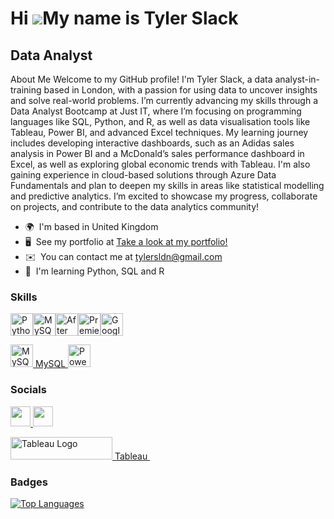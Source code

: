 Hi ![](https://user-images.githubusercontent.com/18350557/176309783-0785949b-9127-417c-8b55-ab5a4333674e.gif)My name is Tyler Slack
===================================================================================================================================

Data Analyst
------------

About Me Welcome to my GitHub profile! I'm Tyler Slack, a data analyst-in-training based in London, with a passion for using data to uncover insights and solve real-world problems. I’m currently advancing my skills through a Data Analyst Bootcamp at Just IT, where I’m focusing on programming languages like SQL, Python, and R, as well as data visualisation tools like Tableau, Power BI, and advanced Excel techniques. My learning journey includes developing interactive dashboards, such as an Adidas sales analysis in Power BI and a McDonald’s sales performance dashboard in Excel, as well as exploring global economic trends with Tableau. I'm also gaining experience in cloud-based solutions through Azure Data Fundamentals and plan to deepen my skills in areas like statistical modelling and predictive analytics. I’m excited to showcase my progress, collaborate on projects, and contribute to the data analytics community!

* 🌍  I'm based in United Kingdom
* 🖥️  See my portfolio at [Take a look at my portfolio!](http://sites.google.com/view/tylerslack/)
* ✉️  You can contact me at [tylersldn@gmail.com](mailto:tylersldn@gmail.com)
* 🧠  I'm learning Python, SQL and R

### Skills


<p align="left">
<a href="https://www.python.org/" target="_blank" rel="noreferrer"><img src="https://raw.githubusercontent.com/danielcranney/readme-generator/main/public/icons/skills/python-colored.svg" width="36" height="36" alt="Python" /></a><a href="https://www.mysql.com/" target="_blank" rel="noreferrer"><img src="https://raw.githubusercontent.com/danielcranney/readme-generator/main/public/icons/skills/mysql-colored.svg" width="36" height="36" alt="MySQL" /></a><a href="https://www.adobe.com/uk/products/aftereffects.html" target="_blank" rel="noreferrer"><img src="https://raw.githubusercontent.com/danielcranney/readme-generator/main/public/icons/skills/aftereffects-colored.svg" width="36" height="36" alt="After Effects" /></a><a href="https://www.adobe.com/uk/products/premiere.html" target="_blank" rel="noreferrer"><img src="https://raw.githubusercontent.com/danielcranney/readme-generator/main/public/icons/skills/premierepro-colored.svg" width="36" height="36" alt="Premiere Pro" /></a><a href="https://cloud.google.com/" target="_blank" rel="noreferrer"><img src="https://raw.githubusercontent.com/danielcranney/readme-generator/main/public/icons/skills/googlecloud-colored.svg" width="36" height="36" alt="Google Cloud" /></a>
</p> <a href="https://www.mysql.com/" target="_blank" rel="noreferrer"><img src="https://raw.githubusercontent.com/danielcranney/readme-generator/main/public/icons/skills/mysql-colored.svg" width="36" height="36" alt="MySQL" /> MySQL </a><a href="https://app.powerbi.com/groups/me/reports/5d6d5051-8f04-4558-b252-332938912335/20b797b3a71827fd45e3?experience=power-bi" target="_blank" rel="noreferrer"><img src="https://cdn.worldvectorlogo.com/logos/power-bi.svg" width="36" height="36" alt="PowerBI" /></a>&nbsp;&nbsp;


### Socials

<p align="left"> <a href="https://www.github.com/tylerslackw" target="_blank" rel="noreferrer"> <picture> <source media="(prefers-color-scheme: dark)" srcset="https://raw.githubusercontent.com/danielcranney/readme-generator/main/public/icons/socials/github-dark.svg" /> <source media="(prefers-color-scheme: light)" srcset="https://raw.githubusercontent.com/danielcranney/readme-generator/main/public/icons/socials/github.svg" /> <img src="https://raw.githubusercontent.com/danielcranney/readme-generator/main/public/icons/socials/github.svg" width="32" height="32" /> </picture> </a> <a href="https://www.linkedin.com/in/tyler-slack-73586218b/" target="_blank" rel="noreferrer"> <picture> <source media="(prefers-color-scheme: dark)" srcset="https://raw.githubusercontent.com/danielcranney/readme-generator/main/public/icons/socials/linkedin-dark.svg" /> <source media="(prefers-color-scheme: light)" srcset="https://raw.githubusercontent.com/danielcranney/readme-generator/main/public/icons/socials/linkedin.svg" /> <img src="https://raw.githubusercontent.com/danielcranney/readme-generator/main/public/icons/socials/linkedin.svg" width="32" height="32" /> </picture> </a></p><a href="https://public.tableau.com/app/profile/catherine.baxendale/vizzes" target="_blank" rel="noreferrer; return false;"><img src="https://raw.githubusercontent.com/gilbarbara/logos/main/logos/tableau.svg" width="163" height="36" alt="Tableau Logo" /> Tableau </a>&nbsp;&nbsp;
</p>

### Badges

<a href="https://github.com/tylerslackw" align="left"><img src="https://github-readme-stats.vercel.app/api/top-langs/?username=tylerslackw&langs_count=10&title_color=0891b2&text_color=ffffff&icon_color=0891b2&bg_color=1c1917&hide_border=true&locale=en&custom_title=Top%20%Languages" alt="Top Languages" /></a>
